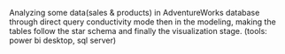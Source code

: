 Analyzing some data(sales & products) in AdventureWorks database through direct query conductivity mode then in the modeling, making the tables follow the star schema and finally the visualization stage.
(tools: power bi desktop, sql server)
